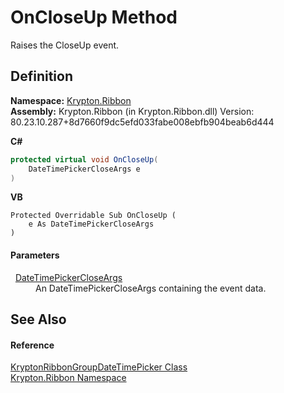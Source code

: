 # OnCloseUp Method


Raises the CloseUp event.



## Definition
**Namespace:** <a href="1e9bc734-cff9-e9b8-f013-94cdac669794.md">Krypton.Ribbon</a>  
**Assembly:** Krypton.Ribbon (in Krypton.Ribbon.dll) Version: 80.23.10.287+8d7660f9dc5efd033fabe008ebfb904beab6d444

**C#**
``` C#
protected virtual void OnCloseUp(
	DateTimePickerCloseArgs e
)
```
**VB**
``` VB
Protected Overridable Sub OnCloseUp ( 
	e As DateTimePickerCloseArgs
)
```



#### Parameters
<dl><dt>  <a href="8be9ebd4-8942-a698-d3f8-3c6fffd901e0.md">DateTimePickerCloseArgs</a></dt><dd>An DateTimePickerCloseArgs containing the event data.</dd></dl>

## See Also


#### Reference
<a href="04dc8f1d-ae62-bf76-1852-b1ac85917f24.md">KryptonRibbonGroupDateTimePicker Class</a>  
<a href="1e9bc734-cff9-e9b8-f013-94cdac669794.md">Krypton.Ribbon Namespace</a>  

